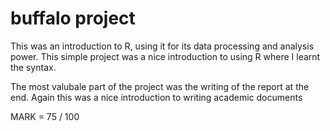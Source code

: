 # buffalo project 

This was an introduction to R, using it for its data processing and analysis power. 
This simple project was a nice introduction to using R where I learnt the syntax. 

The most valubale part of the project was the writing of the report at the end. 
Again this was a nice introduction to writing academic documents 

MARK = 75 / 100 
